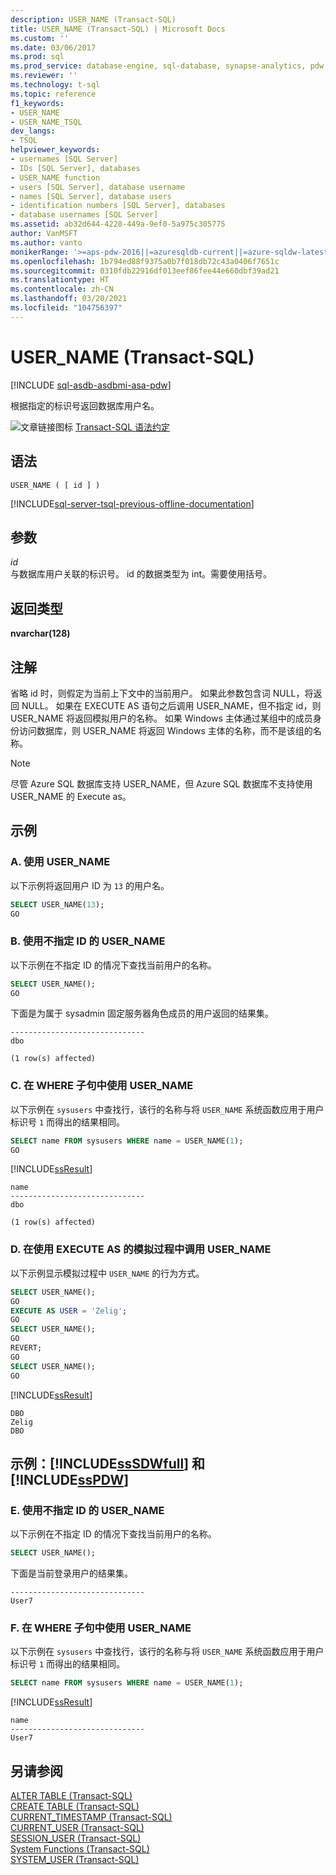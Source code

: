 ```yaml
---
description: USER_NAME (Transact-SQL)
title: USER_NAME (Transact-SQL) | Microsoft Docs
ms.custom: ''
ms.date: 03/06/2017
ms.prod: sql
ms.prod_service: database-engine, sql-database, synapse-analytics, pdw
ms.reviewer: ''
ms.technology: t-sql
ms.topic: reference
f1_keywords:
- USER_NAME
- USER_NAME_TSQL
dev_langs:
- TSQL
helpviewer_keywords:
- usernames [SQL Server]
- IDs [SQL Server], databases
- USER_NAME function
- users [SQL Server], database username
- names [SQL Server], database users
- identification numbers [SQL Server], databases
- database usernames [SQL Server]
ms.assetid: ab32d644-4228-449a-9ef0-5a975c305775
author: VanMSFT
ms.author: vanto
monikerRange: '>=aps-pdw-2016||=azuresqldb-current||=azure-sqldw-latest||>=sql-server-2016||>=sql-server-linux-2017||=azuresqldb-mi-current'
ms.openlocfilehash: 1b794ed88f9375a0b7f018db72c43a0406f7651c
ms.sourcegitcommit: 0310fdb22916df013eef86fee44e660dbf39ad21
ms.translationtype: HT
ms.contentlocale: zh-CN
ms.lasthandoff: 03/20/2021
ms.locfileid: "104756397"
---
```

# <a name="user_name-transact-sql"></a>USER_NAME (Transact-SQL)
[!INCLUDE [sql-asdb-asdbmi-asa-pdw](../../includes/applies-to-version/sql-asdb-asdbmi-asa-pdw.md)]

  根据指定的标识号返回数据库用户名。  
  
 ![文章链接图标](../../database-engine/configure-windows/media/topic-link.gif "文章链接图标") [Transact-SQL 语法约定](../../t-sql/language-elements/transact-sql-syntax-conventions-transact-sql.md)  
  
## <a name="syntax"></a>语法  
  
```syntaxsql  
USER_NAME ( [ id ] )  
```  
  
[!INCLUDE[sql-server-tsql-previous-offline-documentation](../../includes/sql-server-tsql-previous-offline-documentation.md)]

## <a name="arguments"></a>参数
 *id*  
 与数据库用户关联的标识号。 id 的数据类型为 int。需要使用括号。  
  
## <a name="return-types"></a>返回类型  
 **nvarchar(128)**  
  
## <a name="remarks"></a>注解  
 省略 id 时，则假定为当前上下文中的当前用户。 如果此参数包含词 NULL，将返回 NULL。 如果在 EXECUTE AS 语句之后调用 USER_NAME，但不指定 id，则 USER_NAME 将返回模拟用户的名称。 如果 Windows 主体通过某组中的成员身份访问数据库，则 USER_NAME 将返回 Windows 主体的名称，而不是该组的名称。  
 
> [!NOTE]
> 尽管 Azure SQL 数据库支持 USER_NAME，但 Azure SQL 数据库不支持使用 USER_NAME 的 Execute as。 
  
## <a name="examples"></a>示例  
  
### <a name="a-using-user_name"></a>A. 使用 USER_NAME  
 以下示例将返回用户 ID 为 `13` 的用户名。  
  
```sql  
SELECT USER_NAME(13);  
GO  
```  
  
### <a name="b-using-user_name-without-an-id"></a>B. 使用不指定 ID 的 USER_NAME  
 以下示例在不指定 ID 的情况下查找当前用户的名称。  
  
```sql  
SELECT USER_NAME();  
GO  
```  
  
 下面是为属于 sysadmin 固定服务器角色成员的用户返回的结果集。  
  
 ```
------------------------------  
dbo  
  
(1 row(s) affected)
```  
  
### <a name="c-using-user_name-in-the-where-clause"></a>C. 在 WHERE 子句中使用 USER_NAME  
 以下示例在 `sysusers` 中查找行，该行的名称与将 `USER_NAME` 系统函数应用于用户标识号 `1` 而得出的结果相同。  
  
```sql  
SELECT name FROM sysusers WHERE name = USER_NAME(1);  
GO  
```  
  
 [!INCLUDE[ssResult](../../includes/ssresult-md.md)]  
  
 ```
name  
------------------------------  
dbo  
  
(1 row(s) affected)
```  
  
### <a name="d-calling-user_name-during-impersonation-with-execute-as"></a>D. 在使用 EXECUTE AS 的模拟过程中调用 USER_NAME  
 以下示例显示模拟过程中 `USER_NAME` 的行为方式。  
  
```sql  
SELECT USER_NAME();  
GO  
EXECUTE AS USER = 'Zelig';  
GO  
SELECT USER_NAME();  
GO  
REVERT;  
GO  
SELECT USER_NAME();  
GO  
```  
  
 [!INCLUDE[ssResult](../../includes/ssresult-md.md)]  
  
 ```
DBO  
Zelig  
DBO
```  
  
## <a name="examples-sssdwfull-and-sspdw"></a>示例：[!INCLUDE[ssSDWfull](../../includes/sssdwfull-md.md)] 和 [!INCLUDE[ssPDW](../../includes/sspdw-md.md)]  
  
### <a name="e-using-user_name-without-an-id"></a>E. 使用不指定 ID 的 USER_NAME  
 以下示例在不指定 ID 的情况下查找当前用户的名称。  
  
```sql  
SELECT USER_NAME();  
```  
  
 下面是当前登录用户的结果集。  
  
```  
------------------------------   
User7                              
```  
  
### <a name="f-using-user_name-in-the-where-clause"></a>F. 在 WHERE 子句中使用 USER_NAME  
 以下示例在 `sysusers` 中查找行，该行的名称与将 `USER_NAME` 系统函数应用于用户标识号 `1` 而得出的结果相同。  
  
```sql  
SELECT name FROM sysusers WHERE name = USER_NAME(1);  
```  
  
 [!INCLUDE[ssResult](../../includes/ssresult-md.md)]  
  
```  
name                             
------------------------------   
User7                              
```  
  
## <a name="see-also"></a>另请参阅  
 [ALTER TABLE (Transact-SQL)](../../t-sql/statements/alter-table-transact-sql.md)   
 [CREATE TABLE (Transact-SQL)](../../t-sql/statements/create-table-transact-sql.md)   
 [CURRENT_TIMESTAMP (Transact-SQL)](../../t-sql/functions/current-timestamp-transact-sql.md)   
 [CURRENT_USER (Transact-SQL)](../../t-sql/functions/current-user-transact-sql.md)   
 [SESSION_USER (Transact-SQL)](../../t-sql/functions/session-user-transact-sql.md)   
 [System Functions (Transact-SQL)](../../relational-databases/system-functions/system-functions-category-transact-sql.md)   
 [SYSTEM_USER (Transact-SQL)](../../t-sql/functions/system-user-transact-sql.md)  
  
